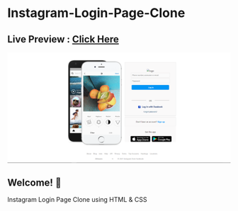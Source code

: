 # Instagram-Login-Page-Clone

## Live Preview : [Click Here](https://sahilspatil.github.io/Instagram-Login-Page-Clone//)

![Design preview for the Shortly URL shortening API coding challenge](./image.png)

## Welcome! 👋
  Instagram Login Page Clone using HTML &amp; CSS



